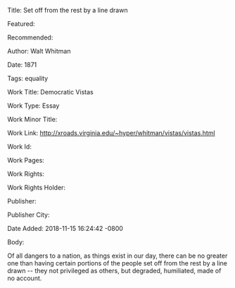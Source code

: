 Title: Set off from the rest by a line drawn

Featured: 

Recommended: 

Author: Walt Whitman

Date: 1871

Tags: equality

Work Title: Democratic Vistas

Work Type: Essay

Work Minor Title:  

Work Link: http://xroads.virginia.edu/~hyper/whitman/vistas/vistas.html

Work Id:  

Work Pages:  

Work Rights:  

Work Rights Holder:  

Publisher:  

Publisher City:  

Date Added: 2018-11-15 16:24:42 -0800

Body:

Of all dangers to a nation, as things exist in our day, there can be no greater one than having certain portions of the people set off from the rest by a line drawn -- they not privileged as others, but degraded, humiliated, made of no account.


